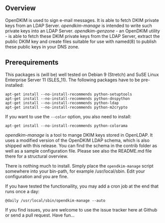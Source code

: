 Overview
--------

OpenDKIM is used to sign e-mail messages. It is able to fetch DKIM private keys
from an LDAP Server. *opendkim-manage* is intended to write such private keys
into an LDAP Server. *opendkim-genzone* - an OpenDKIM utility - is able to fetch
these DKIM private keys from the LDAP Server, extract the public DKIM key and 
create files suitable for use with named(8) to publish these public keys in your
DNS zone.

Prerequirements
---------------

This packages is (will be) well tested on Debian 9 (Stretch) and SuSE Linux 
Enterprise Server 11 (SLES_11). The following packages have to be pre-installed:

```
apt-get install --no-install-recommends python-setuptools
apt-get install --no-install-recommends python-dnspython
apt-get install --no-install-recommends python-ldap
apt-get install --no-install-recommends python-m2crypto
```

If you want to use the `--color` option, you also need to install:

```
apt-get install --no-install-recommends python-colorama
```

*opendkim-manage* is a tool to mange DKIM keys stored in OpenLDAP. It uses a 
modified version of the OpenDKIM LDAP schema, which is also shipped with this
release. You can find the schema in the contrib folder as well as a sample 
configuration file. Please see also the README.md file there for a structural
overview.

There is nothing much to install. Simply place the `opendkim-manage` script 
somewhere into your bin-path, for example /usr/local/sbin. Edit your 
configuration and you are fine.

If you have tested the functionaility, you may add a cron job at the end that
runs once a day:
 
```cron
@daily /usr/local/sbin/opendkim-manage --auto
```

If you find issues, you are welcome to use the issue tracker here at Github 
or send a pull request. Have fun...
